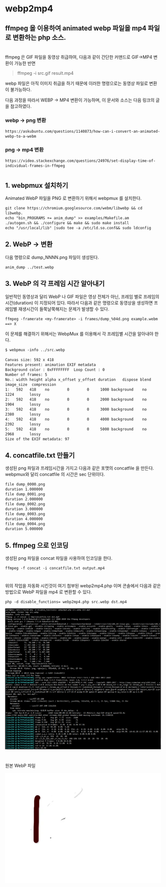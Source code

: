 # webp2mp4

## ffmpeg 을 이용하여 animated webp 파일을 mp4 파일로 변환하는 php 소스.

#

ffmpeg 은 GIF 파일을 동영상 취급하여, 다음과 같이 간단한 커맨드로 GIF->MP4 변환이 가능한 반면

> ffmpeg -i src.gif  result.mp4

webp 파일은 아직 이미지 취급을 하기 때문에 이러한 명령으로는 동영상 파일로 변환이 불가능하다.

다음 과정을 따라서 WEBP -> MP4 변환이 가능하며, 이 문서와 소스는 다음 링크의 글을 참고하였다.

### webp -> png 변환
	https://askubuntu.com/questions/1140873/how-can-i-convert-an-animated-webp-to-a-webm

### png -> mp4 변환
	https://video.stackexchange.com/questions/24976/set-display-time-of-individual-frames-in-ffmpeg


#

## 1. webpmux 설치하기

Animated WebP 파일을 PNG 로 변환하기 위해서 webpmux 를 설치한다.

	git clone https://chromium.googlesource.com/webm/libwebp && cd libwebp.
	echo "bin_PROGRAMS += anim_dump" >> examples/Makefile.am
	./autogen.sh && ./configure && make && sudo make install
	echo "/usr/local/lib" |sudo tee -a /etc/ld.so.conf&& sudo ldconfig


## 2. WebP -> 변환

다음 명령으로 dump_NNNN.png 파일이 생성된다.

	anim_dump ../test.webp


## 3. WebP 의 각 프레임 시간 알아내기

일반적인 동영상과 달리 WebP 나 GIF 파일은 영상 전체가 아닌, 프레임 별로 프레임의 시간(duration) 이 지정되어 있다. 따라서 다음과 같은 명령으로 동영상을 생성하면 프레임별 재생시간이 들쭉날쭉해지는 문제가 발생할 수 있다.

	ffmpeg -framerate <my-framerate> -i frames/dump_%04d.png example.webm ==> X 

이 문제를 해결하기 위해서는 WebpMux 를 이용해서 각 프레임별 시간을 알아내야 한다.

	$ webpmux -info ../src.webp

	Canvas size: 592 x 418
	Features present: animation EXIF metadata
	Background color : 0xFFFFFFFF  Loop Count : 0
	Number of frames: 5
	No.: width height alpha x_offset y_offset duration   dispose blend image_size  compression
	1:   592   418    no        0        0     1000 background    no       1224       lossy
	2:   592   418    no        0        0     2000 background    no       1904       lossy
	3:   592   418    no        0        0     3000 background    no       2380       lossy
	4:   592   418    no        0        0     4000 background    no       2392       lossy
	5:   592   418    no        0        0     5000 background    no       2968       lossy
	Size of the EXIF metadata: 97


## 4. concatfile.txt 만들기

생성된 png 파일과 프레임시간을 가지고 다음과 같은 포맷의 concatfile 을 만든다.
webpmux와 달리 concatfile 의 시간은 sec 단위이다.

	file dump_0000.png
	duration 1.000000
	file dump_0001.png
	duration 2.000000
	file dump_0002.png
	duration 3.000000
	file dump_0003.png
	duration 4.000000
	file dump_0004.png
	duration 5.000000


## 5. ffmpeg 으로 인코딩

생성된 png 파일을 concat 파일을 사용하여 인코딩을 한다.

	ffmpeg -f concat -i concatfile.txt output.mp4



# 

위의 작업을 자동화 시킨것이 여기 첨부된 webp2mp4.php 이며 콘솔에서 다음과 같은 방법으로 WebP 파일을 mp4 로 변환할 수 있다.

	php -d disable_functions= webp2mp4.php src.webp dst.mp4

![screenshot](screenshot.png)



# 
원본 WebP 파일

![screenshot](src.webp)


